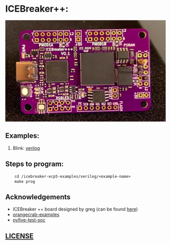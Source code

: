 # ICEBreaker++:

<p align="center">
    <img width="520" height="319" src="assets/icebreaker++.png">
</p>

## Examples:

1. Blink: [verilog](https://github.com/ombhilare999/icebreaker-ecp5-examples/verilog/blink)

## Steps to program:

```
    cd /icebreaker-ecp5-examples/verilog/<example-name>
    make prog
```


## Acknowledgements

- ICEBreaker ++ board designed by greg (can be found [here](https://github.com/gregdavill/advent-calendar-of-circuits-2020/tree/main/icebreaker%2B%2B-ram))
- [orangecrab-examples](https://github.com/orangecrab-fpga/orangecrab-examples)
- [pyfive-test-soc](https://github.com/PyFive-RISC-V/pyfive-test-soc/tree/master/data)

## [LICENSE](https://github.com/ombhilare999/icebreaker-ecp5-examples/blob/main/LICENSE)